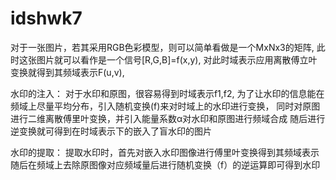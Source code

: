 # idshwk7
对于一张图片，若其采用RGB色彩模型，则可以简单看做是一个MxNx3的矩阵, 此时这张图片就可以看作是一个信号[R,G,B]=f(x,y), 对此时域表示应用离散傅立叶变换就得到其频域表示F(u,v),

水印的注入： 对于水印和原图，很容易得到时域表示f1,f2, 为了让水印的信息能在频域上尽量平均分布，引入随机变换(f)来对时域上的水印进行变换， 同时对原图进行二维离散傅里叶变换，并引入能量系数α对水印和原图进行频域合成 随后进行逆变换就可得到在时域表示下的嵌入了盲水印的图片

水印的提取： 提取水印时，首先对嵌入水印图像进行傅里叶变换得到其频域表示 随后在频域上去除原图像对应频域量后进行随机变换（f）的逆运算即可得到水印
